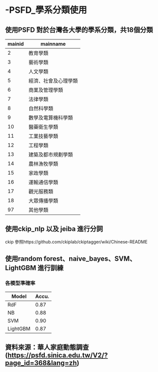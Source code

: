 # -PSFD_學系分類使用
## 使用PSFD 對於台灣各大學的學系分類，共18個分類
| mainid| mainname|
|-------|-----------|
| 2	| 教育學類| 
| 3	| 藝術學類| 
| 4	| 人文學類| 
| 5	| 經濟、社會及心理學類| 
| 6	| 商業及管理學類| 
| 7	| 法律學類| 
| 8	| 自然科學類| 
| 9	| 數學及電算機科學類| 
| 10| 醫藥衛生學類| 
| 11| 工業技藝學類| 
| 12| 工程學類| 
| 13| 建築及都市規劃學類| 
| 14| 農林漁牧學類| 
| 15| 家政學類| 
| 16| 運輸通信學類| 
| 17| 觀光服務類| 
| 18| 大眾傳播學類| 
| 97| 其他學類| 

## 使用ckip_nlp 以及 jeiba 進行分詞
ckip 參照https://github.com/ckiplab/ckiptagger/wiki/Chinese-README

## 使用random forest、naive_bayes、SVM、LightGBM 進行訓練
### 各模型準確率
| Model| Accu.|
|-------|-----|
|RdF | 0.87|
|NB  | 0.88|
|SVM | 0.90|
|LightGBM|0.87|


## 資料來源：華人家庭動態調查(https://psfd.sinica.edu.tw/V2/?page_id=368&lang=zh)



